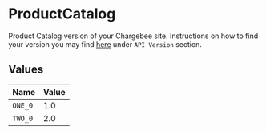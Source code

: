 # ProductCatalog

Product Catalog version of your Chargebee site. Instructions on how to find your version you may find <a href="https://apidocs.chargebee.com/docs/api?prod_cat_ver=2">here</a> under `API Version` section.


## Values

| Name    | Value   |
| ------- | ------- |
| `ONE_0` | 1.0     |
| `TWO_0` | 2.0     |